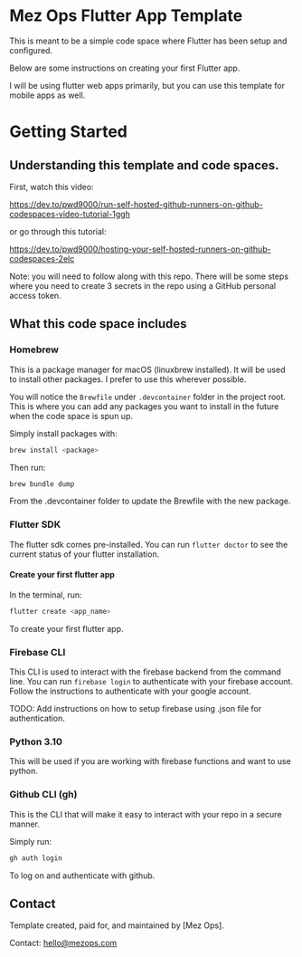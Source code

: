 # Mez Ops Flutter App Template

This is meant to be a simple code space where Flutter has been setup and configured. 

Below are some instructions on creating your first Flutter app.

I will be using flutter web apps primarily, but you can use this template for mobile apps as well.

# Getting Started

## Understanding this template and code spaces.

First, watch this video:

https://dev.to/pwd9000/run-self-hosted-github-runners-on-github-codespaces-video-tutorial-1ggh

or go through this tutorial:

https://dev.to/pwd9000/hosting-your-self-hosted-runners-on-github-codespaces-2elc

Note: you will need to follow along with this repo. There will be some steps where you need
to create 3 secrets in the repo using a GitHub personal access token. 

## What this code space includes

### Homebrew

This is a package manager for macOS (linuxbrew installed). It will be used to install other packages. I prefer to use this wherever possible. 

You will notice the `Brewfile` under `.devcontainer` folder in the project root. 
This is where you can add any packages you want to install in the future when the code space is spun up. 

Simply install packages with:

```bash
brew install <package>
```

Then run:

```bash
brew bundle dump
```

From the .devcontainer folder to update the Brewfile with the new package.

### Flutter SDK

The flutter sdk comes pre-installed. You can run `flutter doctor` to see the current status of your flutter installation.

#### Create your first flutter app

In the terminal, run:

```bash
flutter create <app_name>
```

To create your first flutter app.

### Firebase CLI

This CLI is used to interact with the firebase backend from the command line.
You can run `firebase login` to authenticate with your firebase account. Follow the instructions to authenticate with your google account. 

TODO: Add instructions on how to setup firebase using .json file for authentication.

### Python 3.10

This will be used if you are working with firebase functions and want to use python.


### Github CLI (gh)

This is the CLI that will make it easy to interact with your repo
in a secure manner. 

Simply run:

```bash
gh auth login
```

To log on and authenticate with github. 

## Contact

Template created, paid for, and maintained by [Mez Ops].

Contact: hello@mezops.com